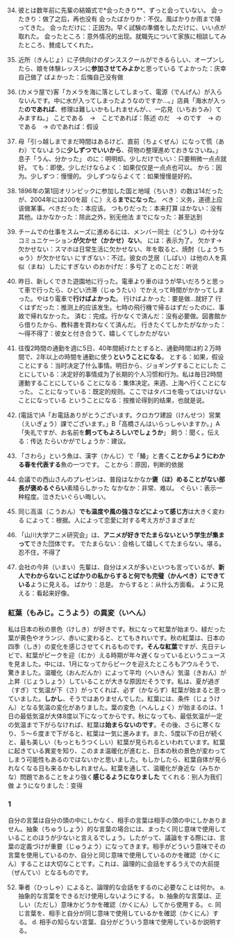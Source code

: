 34. 彼とは数年前に先輩の結婚式で*会ったきり**、ずっと会っていない。
会ったきり：做了之后，再也没有
会ったばかりか：不仅。風ばかりか雨まで降ってきた。
会っただけに：正因为。早く試験の準備をしただけに、いい点が取れた。
会ったところ：意外情况的出现。就職先について家族に相談してみたところ、賛成してくれた。

35. 近所（きんじょ）に子供向けのダンススクールができるらしい、オープンしたら、娘を体験レッスンに**参加させてみよか**と思っている
てよかった：庆幸自己做了
ばよかった：后悔自己没有做

36. (カメラ屋で)客「カメラを海に落としてしまって、電源（でんげん）が入らないんです。中に水が入ってしまったようなのですか…。」店員「海水が入った**のであれば**、修理は難しいかもしれませんが、、一応見（いちおうみ）てみますね。」
ことである　→　ことであれば：陈述
のだ　→ のです　→ のである　→ のであれば：假设

37. 母「引っ越しまでまだ時間はあるけど、直前（ちょくぜん）になって慌（あわ）てないように**少しずつでいいから**、荷物の整理進めておきなさいね。」息子「うん、分かった」
のに：明明却。少しだけでいい：只要稍微一点点就好。
ても：即使。少しだけならよく：如果仅仅是一点点也可以。
から：因为。少しずつ：慢慢的。
少しずつならよくて：如果慢慢是好的。

38. 1896年の第1回オリンピックに参加した国と地域（ちいき）の数は14だったが、2004年には200を超（こ）える**までになった**。
べき：义务，道德上应该做某事。べきだった：本应该。
つもりだった：本来打算
ほかない：没有其他。ほかなかった：除此之外，别无他法
までになった：甚至达到

39. チームでの仕事をスムーズに進めるには、メンバー同士（どうし）の十分なコミュニケーション**が欠かせ（かかせ）ない**。
には：表示为了。
欠かす→欠かせない：スマホは日常生活に欠かせない、年を取ると、焼酎（しょうちゅう）が欠かせない
にすぎない：不过。彼女の芝居（しばい）は他の人を真似（まね）したにすぎない
のおかげだ：多亏了
とのことだ：听说

40. 昨日、新しくできた遊園地に行った。電車より車のほうが早いだろうと思って車で行ったら、ひどい渋滞（じゅうたい）でかえって時間がかかってしまった。やはり電車で**行けばよかった**。
行けばよかった：要是做…就好了
行くはずだった：推测上的应该发生。七時の飛行機で帰るはずだったのに、事故で帰れなかった。
済む：完成。行かなくで済んだ：没有必要做。図書館から借りたから、教科書を買わなくて済んだ。
行きたくてしかたがなかった：～得不得了：彼女と付き合うて、嬉しくてしかたがない

41. 往復2時間の通勤を週に5日、40年間続けたとすると、通勤時間は約２万時間で、2年以上の時間を通勤に使う**ということになる**。
とする：如果，假设
ことにする：当时决定了什么事情。明日から、ジョギングすることにした
ことにしている：决定好的事情成为了长期的个人习惯和行为。私は毎日2時間運動することにしている
ことになる：集体决定。来週、上海へ行くことになった。
ことになっている：既定的规则。ここではタバコを吸ってはいけないことになっている
ということになる：按推论得到的结果，也就是说。

42. (電話で)A「お電話ありがとうございます。クロカワ建設（けんせつ）営業（えいぎょう）課でございます。」B「高橋さんはいらっしゃいますか。」A「失礼ですが、お名前を**飼ってもよろしいでしょうか**」
飼う：聞く。伝える：传达
たらいかがでしょうか：建议。

43. 「さわら」という魚は、漢字（かんじ）で「鰆」と書く**ことからようにわかる春を代表する**魚の一つです。
ことから：原因，判断的依据

44. 会議での西山さんのプレゼンは、普段はなかなか**褒（ほ）めることがない部長が褒めるぐらい**素晴らしかった
なかなか：非常、难以。
ぐらい：表示一种程度。泣きたいぐらい晦しい。

45. 同じ高温（こうおん）**でも温度や風の強さなどによって感じ方**は大きく変わる
によって：根据。人によって恋愛に対する考え方がさまざまだ

46. 「山川大学アニメ研究会」は、**アニメが好きでたまらないという学生が集まって**できた団体です。
でたまらない：合格して嬉しくてたまらない。堪る。忍不住，不得了

47. 会社の今井（いまい）先輩は、自分はメスが多いといつも言っているが、**新人でわからないことばかりの私からすると何でも完璧（かんぺき）にできている**ように見える。
ばかり：总是。
からすると：从什么方面看。
ように見える：看起来好像。

### 紅葉（もみじ。こうよう）の異変（いへん）
私は日本の秋の景色（けしき）が好きです。秋になって紅葉が始まり、緑だった葉が黄色やオランジ、赤いに変わると、とてもきれいです。秋の紅葉は、日本の四季（しき）の変化を感じさせてくれるものです。**そんな紅葉**ですが、先日テレビで、紅葉がピークを迎（むか）える時期が年々遅くなっているというニュースを見ました。中には、1月になってからピークを迎えたところもアウルそうで、驚きました。温暖化（おんだんか）によって平均（へいきん）気温（きおん）が上昇（じょうしょう）していることが大きな原因だそうです。私は、夏が過ぎ（すぎ）て気温が下（さ）がってくれば、必ず（かならず）紅葉が始まると思っていました。**しかし**、そうではありませんでした。紅葉には、条件（じょうけん）となる気温の変化がありました。葉の変色（へんしょく）が始まるのは、1日の最低気温が大体8度以下になってからです。秋になっても、最低気温が一定の気温まで下がらなければ、紅葉は**始まらないのです**。その後、さらに寒くなり、５〜６度まで下がると、紅葉は一気に進みます。また、5度以下の日が続くと、最も美しい（もっともうつくしい）紅葉が見られるといわれています。紅葉に起きている異変を知り、このまま温暖化が進むと、日本の秋の景色が変わってしまう可能性もあるのではないかと思いました。もしかしたら、紅葉自体が見られなくなる日も来るかもしれません。紅葉を通して、温暖化が身近な（みちかな）問題であることをより強く**感じるようになりました**
てくれる：别人为我们做
ようになりました：变得

### 1
自分の言葉は自分の頭の中に<span title="只存在">しかなく</span>、相手の言葉は相手の頭の中にしかありません。抽象（ちゅうしょう）的な言葉の場合には、<span title="完全相同">まったく</span>同じ意味で使用している<span title="事情较少">ことのほうが少ない</span><span title="可以说">と言えるでしょう</span>。<span title="因此">したがって</span>、議論をする際には、言葉の定義づけが重要（じゅうよう）になってきます。相手が<span title="什么样的">どういう</span>意味でその言葉を使用しているのか、自分と同じ意味で使用しているのかを確認（かくにん）することは大切なことです。これは、論理的に会話をするうえでの大前提（ぜんてい）となるものです。

52. 筆者（ひっしゃ）によると、<span title="具有逻辑性的">論理的</span>な会話をする<span title="在某方面">のに</span>必要なことは何か。
a. 抽象的な言葉をできるだけ使用しない<span title="努力做到">ようにする</span>。
b. 抽象的な言葉は、正しい（ただし）意味かどうかを確認（かくにん）して<span title="之前">から<span>使用する。
c. 同じ言葉を、相手と自分が同じ意味で使用しているかを確認（かくにん）する。
d. 相手の知らない言葉、自分がどういう意味で使用しているか説明する。


